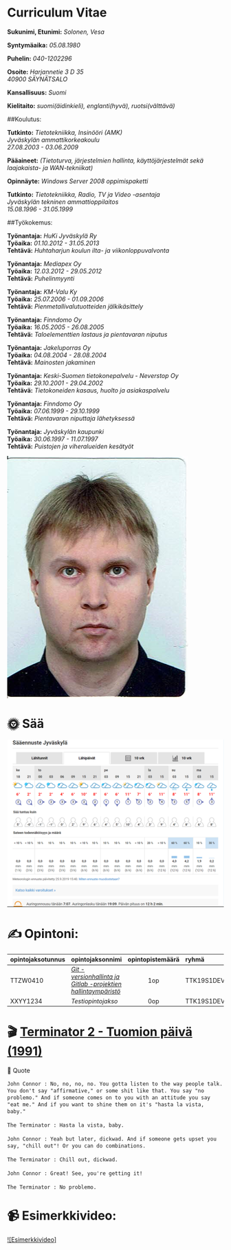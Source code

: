 # Curriculum Vitae

**Sukunimi, Etunimi:** *Solonen, Vesa*

**Syntymäaika:** *05.08.1980*

**Puhelin:** *040-1202296*

**Osoite:** *Harjannetie 3 D 35*  
*40900 SÄYNÄTSALO*

**Kansallisuus:** *Suomi*

**Kielitaito:** *suomi(äidinkieli), englanti(hyvä), ruotsi(välttävä)*


##Koulutus:

**Tutkinto:** *Tietotekniikka, Insinööri (AMK)*  
*Jyväskylän ammattikorkeakoulu*  
*27.08.2003 - 03.06.2009*

**Pääaineet:** *(Tietoturva, järjestelmien hallinta, käyttöjärjestelmät sekä laajakaista- ja WAN-tekniikat)*

**Opinnäyte:** *Windows Server 2008 oppimispaketti*

**Tutkinto:** *Tietotekniikka, Radio, TV ja Video -asentaja*  
*Jyväskylän tekninen ammattioppilaitos*  
*15.08.1996 - 31.05.1999*

##Työkokemus:

**Työnantaja:** *HuKi Jyväskylä Ry*  
**Työaika:** *01.10.2012 - 31.05.2013*  
**Tehtävä:** *Huhtaharjun koulun ilta- ja viikonloppuvalvonta*

**Työnantaja:** *Mediapex Oy*  
**Työaika:** *12.03.2012 - 29.05.2012*  
**Tehtävä:** *Puhelinmyynti*

**Työnantaja:** *KM-Valu Ky*  
**Työaika:** *25.07.2006 - 01.09.2006*  
**Tehtävä:** *Pienmetallivalutuotteiden jälkikäsittely*

**Työnantaja:** *Finndomo Oy*  
**Työaika:** *16.05.2005 - 26.08.2005*  
**Tehtävä:** *Taloelementtien lastaus ja pientavaran niputus*

**Työnantaja:** *Jakeluporras Oy*  
**Työaika:** *04.08.2004 - 28.08.2004*  
**Tehtävä:** *Mainosten jakaminen*

**Työnantaja:** *Keski-Suomen tietokonepalvelu - Neverstop Oy*  
**Työaika:** *29.10.2001 - 29.04.2002*  
**Tehtävä:** *Tietokoneiden kasaus, huolto ja asiakaspalvelu*

**Työnantaja:** *Finndomo Oy*  
**Työaika:** *07.06.1999 - 29.10.1999*  
**Tehtävä:** *Pientavaran niputtaja lähetyksessä*

**Työnantaja:** *Jyväskylän kaupunki*  
**Työaika:** *30.06.1997 - 11.07.1997*  
**Tehtävä:** *Puistojen ja viheralueiden kesätyöt*

![Kuva](src/passik.png "Kuva1")

# &#127774; Sää
![Kuva](src/Saa.png "Sää")
# &#9997; Opintoni:

| **opintojaksotunnus** | **opintojaksonnimi** | **opintopistemäärä** | **ryhmä**  | **lukukausi** |
| :-------------------- | :------------------- | :------------------: | :--------- | ------------: |
|  TTZW0410             |  [*Git -versionhallinta ja Gitlab -projektien hallintaympäristö*](https://asio.jamk.fi/pls/asio/asio_ectskuv1.kurssin_ks?ktun=TTZW0410&knro=&noclose=%20&lan=f) |  1op                 | TTK19S1DEV | syksy         |
|  XXYY1234             |  *Testiopintojakso*  |  0op                 | TTK19S1DEV | syksy         |

# &#127916; [Terminator 2 - Tuomion päivä (1991)](https://www.imdb.com/title/tt0103064/)
&#128173; Quote
``` 
John Connor : No, no, no, no. You gotta listen to the way people talk. You don't say "affirmative," or some shit like that. You say "no problemo." And if someone comes on to you with an attitude you say "eat me." And if you want to shine them on it's "hasta la vista, baby."

The Terminator : Hasta la vista, baby.

John Connor : Yeah but later, dickwad. And if someone gets upset you say, "chill out"! Or you can do combinations.

The Terminator : Chill out, dickwad.

John Connor : Great! See, you're getting it!

The Terminator : No problemo.

```
# &#128249; Esimerkkivideo: 

[![Esimerkkivideo]](src/password.webm "Esimerkkivideo")

